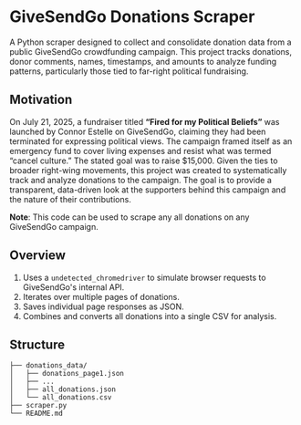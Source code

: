 # GiveSendGo Donations Scraper

A Python scraper designed to collect and consolidate donation data from a public GiveSendGo crowdfunding campaign. This project tracks donations, donor comments, names, timestamps, and amounts to analyze funding patterns, particularly those tied to far-right political fundraising.

## Motivation
On July 21, 2025, a fundraiser titled **“Fired for my Political Beliefs”** was launched by Connor Estelle on GiveSendGo, claiming they had been terminated for expressing political views. The campaign framed itself as an emergency fund to cover living expenses and resist what was termed “cancel culture.” The stated goal was to raise $15,000. Given the ties to broader right-wing movements, this project was created to systematically track and analyze donations to the campaign. The goal is to provide a transparent, data-driven look at the supporters behind this campaign and the nature of their contributions.

**Note**: This code can be used to scrape any all donations on any GiveSendGo campaign.

## Overview
1. Uses a `undetected_chromedriver` to simulate browser requests to GiveSendGo's internal API.
2. Iterates over multiple pages of donations.
3. Saves individual page responses as JSON.
4. Combines and converts all donations into a single CSV for analysis.

## Structure

```
├── donations_data/
│   ├── donations_page1.json
│   ├── ...
│   ├── all_donations.json
│   └── all_donations.csv
├── scraper.py
└── README.md
```
